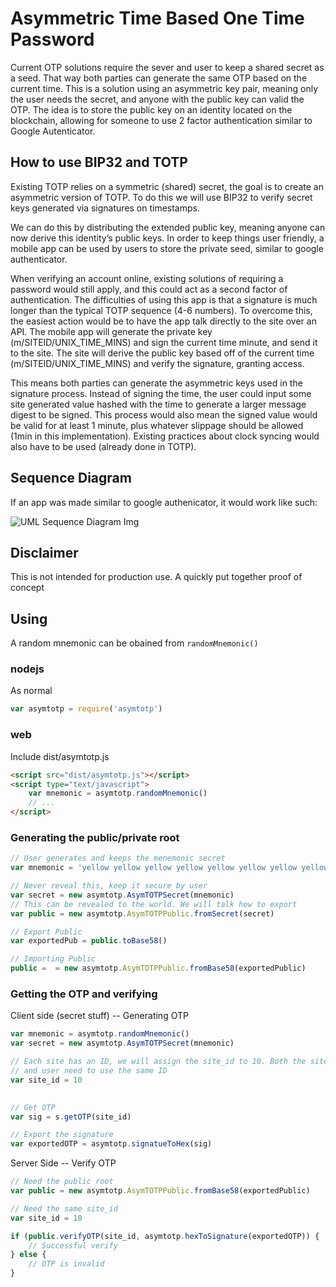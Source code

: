 # Asymmetric Time Based One Time Password

Current OTP solutions require the sever and user to keep a shared secret as a seed. That way both parties can generate the same OTP based on the current time. This is a solution using an asymmetric key pair, meaning only the user needs the secret, and anyone with the public key can valid the OTP. The idea is to store the public key on an identity located on the blockchain, allowing for someone to use 2 factor authentication similar to Google Autenticator.

## How to use BIP32 and TOTP
Existing TOTP relies on a symmetric (shared) secret, the goal is to create an asymmetric version of TOTP. To do this we will use BIP32 to verify secret keys generated via signatures on timestamps.

We can do this by distributing the extended public key, meaning anyone can now derive this identity’s public keys. In order to keep things user friendly, a mobile app can be used by users to store the private seed, similar to google authenticator.

When verifying an account online, existing solutions of requiring a password would still apply, and this could act as a second factor of authentication. The difficulties of using this app is that a signature is much longer than the typical TOTP sequence (4-6 numbers). To overcome this, the easiest action would be to have the app talk directly to the site over an API. The mobile app will generate the private key (m/SITEID/UNIX_TIME_MINS) and sign the current time minute, and send it to the site. The site will derive the public key based off of the current time (m/SITEID/UNIX_TIME_MINS) and verify the signature, granting access.

This means both parties can generate the asymmetric keys used in the signature process. Instead of signing the time, the user could input some site generated value hashed with the time to generate a larger message digest to be signed. This process would also mean the signed value would be valid for at least 1 minute, plus whatever slippage should be allowed (1min in this implementation). Existing practices about clock syncing would also have to be used (already done in TOTP).
    
## Sequence Diagram
If an app was made similar to google authenicator, it would work like such:

![UML Sequence Diagram Img](https://imgur.com/vhnbTuW)

## Disclaimer

This is not intended for production use. A quickly put together proof of concept

## Using

A random mnemonic can be obained from `randomMnemonic()`

### nodejs

As normal

```javascript
var asymtotp = require('asymtotp')
```

### web

Include dist/asymtotp.js
```html
<script src="dist/asymtotp.js"></script>
<script type="text/javascript">
	var mnemonic = asymtotp.randomMnemonic()
    // ...
</script>

```

### Generating the public/private root
```javascript
// User generates and keeps the menemonic secret
var mnemonic = 'yellow yellow yellow yellow yellow yellow yellow yellow yellow yellow yellow yellow'

// Never reveal this, keep it secure by user
var secret = new asymtotp.AsymTOTPSecret(mnemonic)
// This can be revealed to the world. We will talk how to export
var public = new asymtotp.AsymTOTPPublic.fromSecret(secret)

// Export Public
var exportedPub = public.toBase58()

// Importing Public
public =  = new asymtotp.AsymTOTPPublic.fromBase58(exportedPublic)
```


### Getting the OTP and verifying

Client side (secret stuff) -- Generating OTP
```javascript
var mnemonic = asymtotp.randomMnemonic()
var secret = new asymtotp.AsymTOTPSecret(mnemonic)

// Each site has an ID, we will assign the site_id to 10. Both the site
// and user need to use the same ID
var site_id = 10
	

// Get OTP
var sig = s.getOTP(site_id)

// Export the signature
var exportedOTP = asymtotp.signatueToHex(sig)
```

Server Side -- Verify OTP
```javascript
// Need the public root
var public = new asymtotp.AsymTOTPPublic.fromBase58(exportedPublic)

// Need the same site_id
var site_id = 10

if (public.verifyOTP(site_id, asymtotp.hexToSignature(exportedOTP)) {
	// Successful verify
} else {
	// OTP is invalid
}
```

